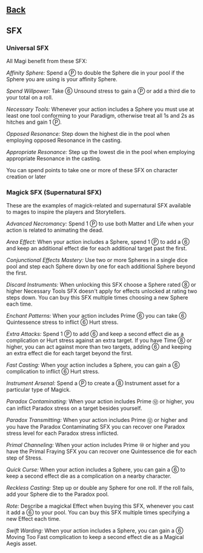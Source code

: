 ## [Back](../README.md)

## SFX

### Universal SFX
All Magi benefit from these SFX:

*Affinity Sphere:* Spend a <spc>Ⓟ</spc> to double the Sphere die in your pool if the Sphere you are using is your affinity Sphere.

*Spend Willpower:* Take <spc>⑥</spc> Unsound stress to gain a <spc>Ⓟ</spc> or add a third die to your total on a roll.

*Necessary Tools:* Whenever your action includes a Sphere  you must use at least one tool conforming to your Paradigm, otherwise treat all 1s and 2s as hitches and gain 1 <spc>Ⓟ</spc>.

*Opposed Resonance:* Step down the highest die in the pool when employing opposed Resonance in the casting.

*Appropriate Resonance:* Step up the lowest die in the pool when employing appropriate Resonance in the casting.

You can spend points to take one or more of these SFX on character creation or later

### Magick SFX (Supernatural SFX)
These are the examples of magick-related and supernatural SFX available to mages to inspire the players and Storytellers.

*Advanced Necromancy:* Spend 1 <spc>Ⓟ</spc> to use both Matter and Life when your action is related to animating the dead.

<!-- *Animate Dead:* When you have Matter and Life at <spc>⑥</spc> and your action includes any of these two you can create different assets related to corpse animation. -->

*Area Effect:* When your action includes a Sphere, spend 1 <spc>Ⓟ</spc> to add a <spc>⑥</spc> and keep an additional effect die for each additional target past the first.

*Conjunctional Effects Mastery:* Use two or more Spheres in a single dice pool and step each Sphere down by one for each additional Sphere beyond the first.

*Discard Instruments:* When unlocking this SFX choose a Sphere rated <spc>⑧</spc> or higher Necessary Tools SFX doesn't apply for effects unlocked at rating two steps down.
You can buy this SFX multiple times choosing a new Sphere each time.

*Enchant Patterns:* When your action includes Prime <spc>⑥</spc> you can take <spc>⑥</spc> Quintessence stress to inflict <spc>⑥</spc> Hurt stress.

*Extra Attacks:* Spend 1 <spc>Ⓟ</spc> to add <spc>⑥</spc> and keep a second effect die as a complication or Hurt stress against an extra target. If you have Time <spc>⑧</spc> or higher, you can act against more than two targets,  adding <spc>⑥</spc> and keeping an extra effect die for each target beyond the first.

*Fast Casting:* When your action includes a Sphere, you can gain a <spc>⑥</spc> complication to inflict <spc>⑥</spc> Hurt stress.

*Instrument Arsenal:* Spend a <spc>Ⓟ</spc> to create a <spc>⑧</spc> Instrument asset for a particular type of Magick.

*Paradox Contaminating:* When your action includes Prime <spc>⑫</spc> or higher, you can inflict Paradox stress on a target besides yourself.

*Paradox Transmitting:* When your action includes Prime <spc>⑫</spc> or higher and you have the Paradox Contaminating SFX you can recover one Paradox stress level for each Paradox stress inflicted.

*Primal Channeling:* When your action includes Prime <spc>⑩</spc> or higher and you have the Primal Fraying SFX you can recover one Quintessence die for each step of Stress.

<!-- *Primal Fraying:* When your action includes Prime <spc>⑩</spc> or higher, you can inflict Quintessence stress on a target besides yourself. -->

*Quick Curse:* When your action includes a Sphere, you can gain a <spc>⑥</spc> to keep a second effect die as a complication on a nearby character.

*Reckless Casting:* Step up or double any Sphere for one roll. If the roll fails, add your Sphere die to the Paradox pool.

*Rote:* Describe a magickal Effect when buying this SFX, whenever you cast it add a <spc>⑥</spc> to your pool.
You can buy this SFX multiple times specifying a new Effect each time.

*Swift Warding:* When your action includes a Sphere, you can gain a <spc>⑥</spc> Moving Too Fast complication to keep a second effect die as a Magical Aegis asset.